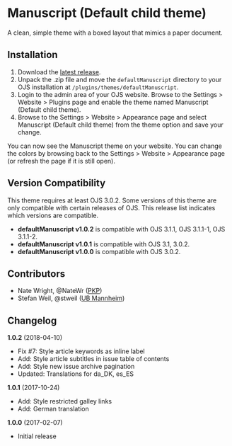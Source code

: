 # Manuscript (Default child theme)

A clean, simple theme with a boxed layout that mimics a paper document.

## Installation

1. Download the [latest release](https://github.com/NateWr/defaultManuscript/releases).
2. Unpack the .zip file and move the `defaultManuscript` directory to your OJS installation at `/plugins/themes/defaultManuscript`.
3. Login to the admin area of your OJS website. Browse to the Settings > Website > Plugins page and enable the theme named Manuscript (Default child theme).
4. Browse to the Settings > Website > Appearance page and select Manuscript (Default child theme) from the theme option and save your change.

You can now see the Manuscript theme on your website. You can change the colors by browsing back to the Settings > Website > Appearance page (or refresh the page if it is still open).

## Version Compatibility

This theme requires at least OJS 3.0.2. Some versions of this theme are only compatible with certain releases of OJS. This release list indicates which versions are compatible.

* **defaultManuscript v1.0.2** is compatible with OJS 3.1.1, OJS 3.1.1-1, OJS 3.1.1-2.
* **defaultManuscript v1.0.1** is compatible with OJS 3.1, 3.0.2.
* **defaultManuscript v1.0.0** is compatible with OJS 3.0.2.

## Contributors

* Nate Wright, @NateWr ([PKP](https://pkp.sfu.ca/))
* Stefan Weil, @stweil ([UB Mannheim](https://www.bib.uni-mannheim.de/))

## Changelog

**1.0.2** (2018-04-10)
* Fix #7: Style article keywords as inline label
* Add: Style article subtitles in issue table of contents
* Add: Style new issue archive pagination
* Updated: Translations for da_DK, es_ES

**1.0.1** (2017-10-24)
* Add: Style restricted galley links
* Add: German translation

**1.0.0** (2017-02-07)
* Initial release
